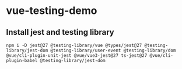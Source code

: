 # vue-testing-demo

## Install jest and testing library

```
npm i -D jest@27 @testing-library/vue @types/jest@27 @testing-library/jest-dom @testing-library/user-event @testing-library/dom @vue/cli-plugin-unit-jest @vue/vue3-jest@27 ts-jest@27 @vue/cli-plugin-babel @testing-library/jest-dom

```
